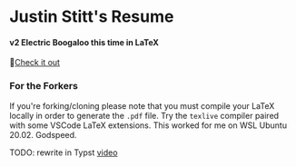 # Justin Stitt's Resume

#### v2 Electric Boogaloo this time in LaTeX

📜[Check it out](https://github.com/JustinStitt/resume/blob/master/master_resume.pdf)

### For the Forkers

If you're forking/cloning please note that you must compile your LaTeX locally in order to generate the `.pdf` file. Try the `texlive` compiler paired with some VSCode LaTeX extensions. This worked for me on WSL Ubuntu 20.02. Godspeed.


TODO: rewrite in Typst [video](https://www.youtube.com/watch?v=8hGZRpD_5HQ&ab_channel=SylvanFranklin)
